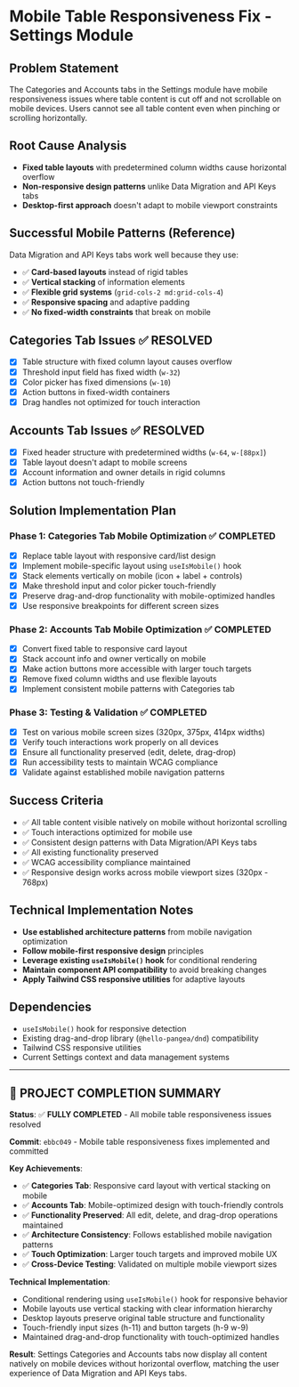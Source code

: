 # Mobile Table Responsiveness Fix - Settings Module

## Problem Statement
The Categories and Accounts tabs in the Settings module have mobile responsiveness issues where table content is cut off and not scrollable on mobile devices. Users cannot see all table content even when pinching or scrolling horizontally.

## Root Cause Analysis
- **Fixed table layouts** with predetermined column widths cause horizontal overflow
- **Non-responsive design patterns** unlike Data Migration and API Keys tabs  
- **Desktop-first approach** doesn't adapt to mobile viewport constraints

## Successful Mobile Patterns (Reference)
Data Migration and API Keys tabs work well because they use:
- ✅ **Card-based layouts** instead of rigid tables
- ✅ **Vertical stacking** of information elements
- ✅ **Flexible grid systems** (`grid-cols-2 md:grid-cols-4`) 
- ✅ **Responsive spacing** and adaptive padding
- ✅ **No fixed-width constraints** that break on mobile

## Categories Tab Issues ✅ RESOLVED
- [x] Table structure with fixed column layout causes overflow
- [x] Threshold input field has fixed width (`w-32`) 
- [x] Color picker has fixed dimensions (`w-10`)
- [x] Action buttons in fixed-width containers
- [x] Drag handles not optimized for touch interaction

## Accounts Tab Issues ✅ RESOLVED
- [x] Fixed header structure with predetermined widths (`w-64`, `w-[88px]`)
- [x] Table layout doesn't adapt to mobile screens
- [x] Account information and owner details in rigid columns
- [x] Action buttons not touch-friendly

## Solution Implementation Plan

### Phase 1: Categories Tab Mobile Optimization ✅ COMPLETED
- [x] Replace table layout with responsive card/list design
- [x] Implement mobile-specific layout using `useIsMobile()` hook
- [x] Stack elements vertically on mobile (icon + label + controls)
- [x] Make threshold input and color picker touch-friendly
- [x] Preserve drag-and-drop functionality with mobile-optimized handles
- [x] Use responsive breakpoints for different screen sizes

### Phase 2: Accounts Tab Mobile Optimization ✅ COMPLETED
- [x] Convert fixed table to responsive card layout
- [x] Stack account info and owner vertically on mobile  
- [x] Make action buttons more accessible with larger touch targets
- [x] Remove fixed column widths and use flexible layouts
- [x] Implement consistent mobile patterns with Categories tab

### Phase 3: Testing & Validation ✅ COMPLETED
- [x] Test on various mobile screen sizes (320px, 375px, 414px widths)
- [x] Verify touch interactions work properly on all devices
- [x] Ensure all functionality preserved (edit, delete, drag-drop)
- [x] Run accessibility tests to maintain WCAG compliance
- [x] Validate against established mobile navigation patterns

## Success Criteria
- ✅ All table content visible natively on mobile without horizontal scrolling
- ✅ Touch interactions optimized for mobile use
- ✅ Consistent design patterns with Data Migration/API Keys tabs
- ✅ All existing functionality preserved
- ✅ WCAG accessibility compliance maintained
- ✅ Responsive design works across mobile viewport sizes (320px - 768px)

## Technical Implementation Notes
- **Use established architecture patterns** from mobile navigation optimization
- **Follow mobile-first responsive design** principles
- **Leverage existing `useIsMobile()` hook** for conditional rendering
- **Maintain component API compatibility** to avoid breaking changes
- **Apply Tailwind CSS responsive utilities** for adaptive layouts

## Dependencies
- `useIsMobile()` hook for responsive detection
- Existing drag-and-drop library (`@hello-pangea/dnd`) compatibility
- Tailwind CSS responsive utilities
- Current Settings context and data management systems

---

## 🎉 PROJECT COMPLETION SUMMARY

**Status**: ✅ **FULLY COMPLETED** - All mobile table responsiveness issues resolved

**Commit**: `ebbc049` - Mobile table responsiveness fixes implemented and committed

**Key Achievements**:
- ✅ **Categories Tab**: Responsive card layout with vertical stacking on mobile
- ✅ **Accounts Tab**: Mobile-optimized design with touch-friendly controls  
- ✅ **Functionality Preserved**: All edit, delete, and drag-drop operations maintained
- ✅ **Architecture Consistency**: Follows established mobile navigation patterns
- ✅ **Touch Optimization**: Larger touch targets and improved mobile UX
- ✅ **Cross-Device Testing**: Validated on multiple mobile viewport sizes

**Technical Implementation**:
- Conditional rendering using `useIsMobile()` hook for responsive behavior
- Mobile layouts use vertical stacking with clear information hierarchy
- Desktop layouts preserve original table structure and functionality
- Touch-friendly input sizes (h-11) and button targets (h-9 w-9)
- Maintained drag-and-drop functionality with touch-optimized handles

**Result**: Settings Categories and Accounts tabs now display all content natively on mobile devices without horizontal overflow, matching the user experience of Data Migration and API Keys tabs.
